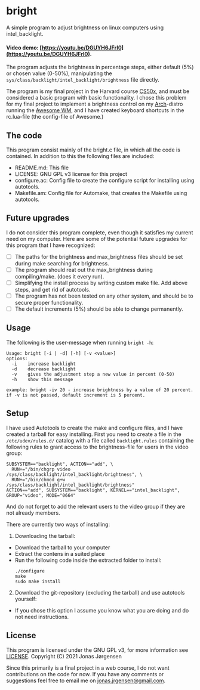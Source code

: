 # bright
A simple program to adjust brightness on linux computers using intel_backlight.
#### Video demo: [https://youtu.be/DGUYH6JFrI0](https://youtu.be/DGUYH6JFrI0).

The program adjusts the brightness in percentage steps, either default (5%) or chosen value (0-50%), manipulating the `sys/class/backlight/intel_backlight/brightness` file directly.

The program is my final project in the Harvard course [CS50x](https://cs50.harvard.edu/x/2021/), and must be considered a basic program with basic functionality. I chose this problem for my final project to implement a brightness control on my [Arch](https://archlinux.org/)-distro running the [Awesome WM](https://awesomewm.org/), and I have created keyboard shortcuts in the rc.lua-file (the config-file of Awesome.)

## The code
This program consist mainly of the bright.c file, in which all the code is contained. In addition to this the following files are included:
- README.md: This file
- LICENSE: GNU GPL v3 license for this project
- configure.ac: Config file to create the configure script for installing using autotools.
- Makefile.am: Config file for Automake, that creates the Makefile using autotools.

## Future upgrades
I do not consider this program complete, even though it satisfies my current need on my computer. Here are some of the potential future upgrades for this program that I have recognized:
- [ ] The paths for the brightness and max_brightness files should be set during make searching for brightness.
- [ ] The program should reat out the max_brightness during compiling/make. (does it every run).
- [ ] Simplifying the install process by writing custom make file. Add above steps, and get rid of autotools.
- [ ] The program has not been tested on any other system, and should be to secure proper functionality.
- [ ] The default increments (5%) should be able to change permanently.

## Usage
The following is the user-message when running `bright -h`:
```
Usage: bright [-i | -d] [-h] [-v <value>]  
options:
  -i	increase backlight
  -d	decrease backlight
  -v	gives the adjustment step a new value in percent (0-50)
  -h	show this message

example: bright -iv 20 - increase brightness by a value of 20 percent.
if -v is not passed, default increment is 5 percent.
```

## Setup
I have used Autotools to create the make and configure files, and I have created a tarball for easy installing. First you need to create a file in the `/etc/udev/rules.d/` catalog with a file called `backlight.rules` containing the following rules to grant access to the brightness-file for users in the video group:
```
SUBSYSTEM=="backlight", ACTION=="add", \
  RUN+="/bin/chgrp video /sys/class/backlight/intel_backlight/brightness", \
  RUN+="/bin/chmod g+w /sys/class/backlight/intel_backlight/brightness"
ACTION=="add", SUBSYSTEM=="backlight", KERNEL=="intel_backlight", GROUP="video", MODE="0664"
```
And do not forget to add the relevant users to the video group if they are not already members. 

There are currently two ways of installing:
1. Downloading the tarball:
  - Download the tarball to your computer
  - Extract the contens in a suited place
  - Run the following code inside the extracted folder to install:
    ```
    ./configure
    make
    sudo make install
    ```
2. Download the git-repository (excluding the tarball) and use autotools yourself:
  - If you chose this option I assume you know what you are doing and do not need instructions.

## License
This program is licensed under the GNU GPL v3, for more information see [LICENSE](/LICENSE).
Copyright (C) 2021 Jonas Jørgensen

Since this primarily is a final project in a web course, I do not want contributions on the code for now. If you have any comments or suggestions feel free to email me on jonas.jrgensen@gmail.com.
